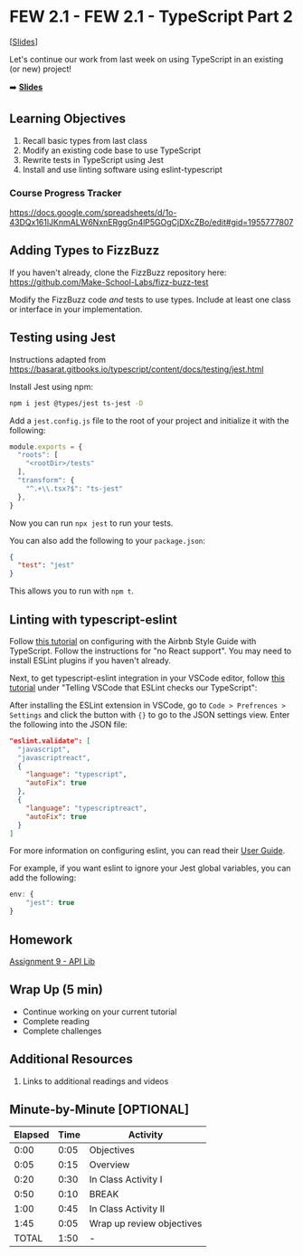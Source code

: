 <!-- .slide: data-background="./Images/header.svg" data-background-repeat="none" data-background-size="40% 40%" data-background-position="center 10%" class="header" -->
# FEW 2.1 - FEW 2.1 - TypeScript Part 2 

[[Slides](https://docs.google.com/presentation/d/1UZRdPDroEK1OftxLCZ-lf9Jxkj3UYs-y1vUmjHp1bPI/edit#slide=id.g4cf79cf4e3_0_202)]

Let's continue our work from last week on using TypeScript in an existing (or new) project!

<!-- Put a link to the slides so that students can find them -->

➡️ [**Slides**](/Syllabus-Template/Slides/Lesson1.html ':ignore')

<!-- > -->

## Learning Objectives 

1. Recall basic types from last class
1. Modify an existing code base to use TypeScript
1. Rewrite tests in TypeScript using Jest
1. Install and use linting software using eslint-typescript

<!-- > -->

### Course Progress Tracker

https://docs.google.com/spreadsheets/d/1o-43DQx161lJKnmALW6NxnERggGn4lP5GOgCjDXcZBo/edit#gid=1955777807

<!-- > -->

## Adding Types to FizzBuzz

If you haven't already, clone the FizzBuzz repository here: https://github.com/Make-School-Labs/fizz-buzz-test

Modify the FizzBuzz code _and_ tests to use types. Include at least one class or interface in your implementation.

<!-- > -->

## Testing using Jest

Instructions adapted from https://basarat.gitbooks.io/typescript/content/docs/testing/jest.html

Install Jest using npm:

```bash
npm i jest @types/jest ts-jest -D
```

Add a `jest.config.js` file to the root of your project and initialize it with the following:

```javascript
module.exports = {
  "roots": [
    "<rootDir>/tests"
  ],
  "transform": {
    "^.+\\.tsx?$": "ts-jest"
  },
}
```

Now you can run `npx jest` to run your tests.

You can also add the following to your `package.json`:

```json
{
  "test": "jest"
}
```

This allows you to run with `npm t`.

<!-- > -->

## Linting with typescript-eslint

Follow [this tutorial](https://www.npmjs.com/package/eslint-config-airbnb-typescript) on configuring with the Airbnb Style Guide with TypeScript. Follow the instructions for "no React support". You may need to install ESLint plugins if you haven't already.

Next, to get typescript-eslint integration in your VSCode editor, follow [this tutorial](https://medium.com/@oliver.grack/using-eslint-with-typescript-and-react-hooks-and-vscode-c583a18f0c75) under "Telling VSCode that ESLint checks our TypeScript":

After installing the ESLint extension in VSCode, go to `Code > Prefrences > Settings` and click the button with `{}` to go to the JSON settings view. Enter the following into the JSON file:

```json
"eslint.validate": [
  "javascript",
  "javascriptreact",
  {
    "language": "typescript",
    "autoFix": true
  },
  {
    "language": "typescriptreact",
    "autoFix": true
  }
]
```

For more information on configuring eslint, you can read their [User Guide](https://eslint.org/docs/user-guide/configuring). 

For example, if you want eslint to ignore your Jest global variables, you can add the following:

```js
env: {
    "jest": true
}
```

<!-- > -->

## Homework

[Assignment 9 - API Lib](../assignments/assignment-09.md)

<!-- > -->

## Wrap Up (5 min)

- Continue working on your current tutorial
- Complete reading
- Complete challenges

<!-- > -->

## Additional Resources

1. Links to additional readings and videos

<!-- > -->

## Minute-by-Minute [OPTIONAL]

| **Elapsed** | **Time**  | **Activity**              |
| ----------- | --------- | ------------------------- |
| 0:00        | 0:05      | Objectives                |
| 0:05        | 0:15      | Overview                  |
| 0:20        | 0:30      | In Class Activity I       |
| 0:50        | 0:10      | BREAK                     |
| 1:00        | 0:45      | In Class Activity II      |
| 1:45        | 0:05      | Wrap up review objectives |
| TOTAL       | 1:50      | -                         |
